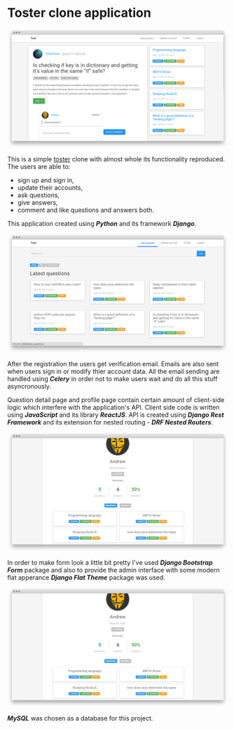 # Toster clone application

![Detail question screenshot](./screenshots/screen2-tost.png)

This is a simple [toster](https://toster.ru/) clone with almost whole its functionality reproduced. The users are able to:

+ sign up and sign in, 
+ update their accounts, 
+ ask questions, 
+ give answers, 
+ comment and like questions and answers both.

This application created using ***Python*** and its framework ***Django***.

![List questions screenshot](./screenshots/screen1-tost.png)
 
After the registration the users get verification email. Emails are also sent when users sign in or modify thier account data. All the email sending are handled using ***Celery*** in order not to make users wait and do all this stuff asyncronously.

Question detail page and profile page contain certain amount of client-side logic which interfere with the application's API. Client side code is written using ***JavaScript*** and its library ***ReactJS***. API is created using ***Django Rest Framework*** and its extension for nested routing - ***DRF Nested Routers***.

![Profile screenshot](./screenshots/screen3-tost.png)

In order to make form look a little bit pretty I've used ***Django Bootstrap Form*** package and also to provide the admin interface with some modern flat apperance ***Django Flat Theme*** package was used.

![Sign in form screenshot](./screenshots/screen3-tost.png)

***MySQL*** was chosen as a database for this project.